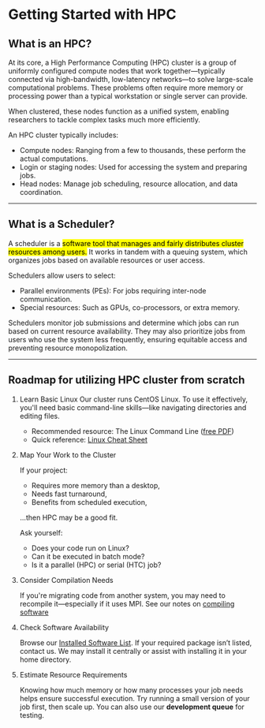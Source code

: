 # Getting Started with HPC 

<link rel="stylesheet" href="../../assets/stylesheets/buttons.css">

## What is an HPC?

At its core, a High Performance Computing (HPC) cluster is a group of uniformly configured compute nodes that work together—typically connected via high-bandwidth, low-latency networks—to solve large-scale computational problems. These problems often require more memory or processing power than a typical workstation or single server can provide.

When clustered, these nodes function as a unified system, enabling researchers to tackle complex tasks much more efficiently.

An HPC cluster typically includes:

- Compute nodes: Ranging from a few to thousands, these perform the actual computations.
- Login or staging nodes: Used for accessing the system and preparing jobs.
- Head nodes: Manage job scheduling, resource allocation, and data coordination.

---

## What is a Scheduler?

A scheduler is a <mark> software tool that manages and fairly distributes cluster resources among users.</mark> It works in tandem with a queuing system, which organizes jobs based on available resources or user access.

Schedulers allow users to select:

- Parallel environments (PEs): For jobs requiring inter-node communication.
- Special resources: Such as GPUs, co-processors, or extra memory.

Schedulers monitor job submissions and determine which jobs can run based on current resource availability. They may also prioritize jobs from users who use the system less frequently, ensuring equitable access and preventing resource monopolization.

---

## Roadmap for utilizing HPC cluster from scratch

1. Learn Basic Linux
    Our cluster runs CentOS Linux. To use it effectively, you'll need basic command-line skills—like navigating directories and editing files.

    - Recommended resource: The Linux Command Line ([free PDF](https://linuxcommand.org/tlcl.php))
    - Quick reference: [Linux Cheat Sheet](https://uiowa.atlassian.net/wiki/download/attachments/76513414/the-linux-command-line.pdf?version=1&modificationDate=1412807008197&cacheVersion=1&api=v2)

2. Map Your Work to the Cluster

    If your project:

    - Requires more memory than a desktop,
    - Needs fast turnaround,
    - Benefits from scheduled execution,

    ...then HPC may be a good fit.

    Ask yourself:

    - Does your code run on Linux?
    - Can it be executed in batch mode?
    - Is it a parallel (HPC) or serial (HTC) job?

3. Consider Compilation Needs

    If you're migrating code from another system, you may need to recompile it—especially if it uses MPI.
    See our notes on [compiling software](https://uiowa.atlassian.net/wiki/spaces/hpcdocs/pages/76513446/Compiling+Software)

4. Check Software Availability

    Browse our [Installed Software List](https://uiowa.atlassian.net/wiki/spaces/hpcdocs/pages/76513438/Software+Installations). If your required package isn’t listed, contact us. We may install it centrally or assist with installing it in your home directory.

5. Estimate Resource Requirements

    Knowing how much memory or how many processes your job needs helps ensure successful execution. Try running a small version of your job first, then scale up. You can also use our **development queue** for testing.






<!--
<html>
<a href="/get_started/..next..page"><button class="right-button" style="float: right;"></button></a>
</html>

-->
<br>
